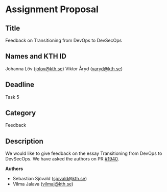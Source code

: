 # Assignment Proposal

## Title

Feedback on Transitioning from DevOps to DevSecOps

## Names and KTH ID

Johanna Löv (jolov@kth.se)
Viktor Åryd (varyd@kth.se)

## Deadline

Task 5

## Category

Feedback

## Description

We would like to give feedback on the essay Transitioning from DevOps to DevSecOps.
We have asked the authors on PR [#1940](https://github.com/KTH/devops-course/pull/1940).

**Authors**
- Sebastian Sjövald (sjovald@kth.se)
- Vilma Jalava (vilmaj@kth.se)